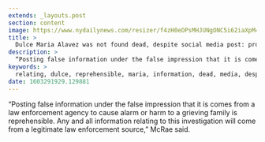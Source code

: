 ```yaml
--- 
extends: _layouts.post 
section: content 
image: https://www.nydailynews.com/resizer/f4zH0eOPsMHJUNgONC5i62iaXpM=/1200x0/top/cloudfront-us-east-1.images.arcpublishing.com/tronc/5RUUADLJSFBOPHQDAOK5L4IISE.jpg 
title: > 
  Dulce Maria Alavez was not found dead, despite social media post: prosecutor 
description: > 
  “Posting false information under the false impression that it is comes from a law enforcement agency to cause alarm or harm to a grieving family is reprehensible.Any and all information relating to this investigation will come from a legitimate law enforcement source,” McRae said. 
keywords: > 
  relating, dulce, reprehensible, maria, information, dead, media, despite, false, post, posting, mcrae, legitimate, alavez, enforcement, law, source, social, prosecutor 
date: 1603291929.129881 
--- 
```

<div><p class=""> &#8220;Posting false information under the false impression that it is comes from a law enforcement agency to cause alarm or harm to a grieving family is reprehensible. Any and all information relating to this investigation will come from a legitimate law enforcement source,&#8221; McRae said.</p> </div>